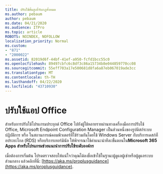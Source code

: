 ```yaml
---
title: ปรับใช้ขั้นสูงที่จับกฎทั้งหมด
ms.author: pebaum
author: pebaum
ms.date: 04/21/2020
ms.audience: ITPro
ms.topic: article
ROBOTS: NOINDEX, NOFOLLOW
localization_priority: Normal
ms.custom:
- "871"
- "2000022"
ms.assetid: 82019d6f-44bf-41ef-a950-fcfd1bcc55c0
ms.openlocfilehash: 89497cbfc6c8df3c86a15734b8e044859770cc08
ms.sourcegitcommit: 55eff703a17e500681d8fa6a87eb067019ade3cc
ms.translationtype: MT
ms.contentlocale: th-TH
ms.lasthandoff: 04/22/2020
ms.locfileid: "43710930"
---
```

# <a name="deploy-office-apps"></a>ปรับใช้แอป Office

สําหรับการปรับใช้โปรแกรมประยุกต์ Office ไปยังผู้ใช้หลายรายผ่านทางเครื่องมือการปรับใช้ Office, Microsoft Endpoint Configuration Manager เป็นส่วนหนึ่งของรูปดิสก์ระบบปฏิบัติการ หรือ ในสถานการณ์คอมพิวเตอร์ที่ใช้ร่วมกันโดยใช้ Windows Server กับบริการเดสก์ท็อประยะไกล (RDS) หรือบริการเทอร์มินัล ให้พิจารณาใช้คําแนะนําทีละขั้นตอนใน**Microsoft 365 Apps สําหรับโปรแกรมช่วยแนะนําการปรับใช้ระดับองค์กร**
  
เมื่อต้องการเริ่มต้น โปรดตรวจสอบให้แน่ใจว่าคุณได้ลงชื่อเข้าใช้ในฐานะผู้ดูแลผู้เช่าหรือผู้ดูแลระบบส่วนกลาง แล้วคลิกที่นี่: [https://aka.ms/proplusguidance](https://aka.ms/proplusguidance).
  